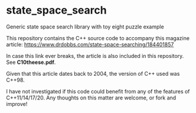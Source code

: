# state_space_search
Generic state space search library with toy eight puzzle example

This repository contains the C++ source code to accompany this magazine article:
https://www.drdobbs.com/state-space-searching/184401857

In case this link ever breaks, the article is also included in this repository. See **C10theese.pdf**.

Given that this article dates back to 2004, the version of C++ used was C++98.

I have not investigated if this code could benefit from any of the features of C++11/14/17/20. Any thoughts on this matter are welcome, or fork and improve!
